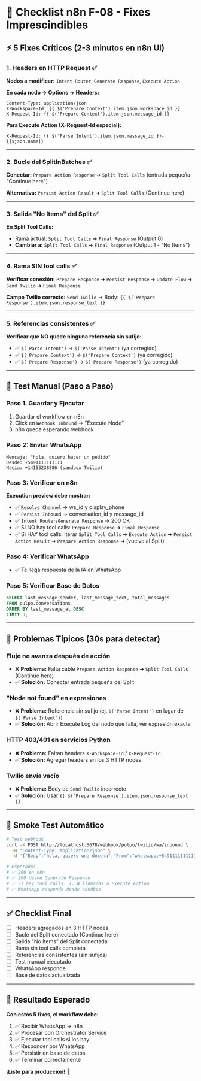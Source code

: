 # 🔧 Checklist n8n F-08 - Fixes Imprescindibles

## ⚡ **5 Fixes Críticos (2-3 minutos en n8n UI)**

### **1. Headers en HTTP Request** ✅
**Nodos a modificar:** `Intent Router`, `Generate Response`, `Execute Action`

**En cada nodo → Options → Headers:**
```
Content-Type: application/json
X-Workspace-Id: {{ $('Prepare Context').item.json.workspace_id }}
X-Request-Id: {{ $('Prepare Context').item.json.message_id }}
```

**Para Execute Action (X-Request-Id especial):**
```
X-Request-Id: {{ $('Parse Intent').item.json.message_id }}-{{$json.name}}
```

---

### **2. Bucle del SplitInBatches** ✅
**Conectar:** `Prepare Action Response` ➜ `Split Tool Calls` (entrada pequeña "Continue here")

**Alternativa:** `Persist Action Result` ➜ `Split Tool Calls` (Continue here)

---

### **3. Salida "No Items" del Split** ✅
**En Split Tool Calls:**
- Rama actual: `Split Tool Calls` ➜ `Final Response` (Output 0)
- **Cambiar a:** `Split Tool Calls` ➜ `Final Response` (Output 1 - "No Items")

---

### **4. Rama SIN tool calls** ✅
**Verificar conexión:**
`Prepare Response` ➜ `Persist Response` ➜ `Update Flow` ➜ `Send Twilio` ➜ `Final Response`

**Campo Twilio correcto:**
`Send Twilio` → Body: `{{ $('Prepare Response').item.json.response_text }}`

---

### **5. Referencias consistentes** ✅
**Verificar que NO quede ninguna referencia sin sufijo:**

- ✅ `$('Parse Intent')` → `$('Parse Intent')` (ya corregido)
- ✅ `$('Prepare Context')` → `$('Prepare Context')` (ya corregido)  
- ✅ `$('Prepare Response')` → `$('Prepare Response')` (ya corregido)

---

## 🧪 **Test Manual (Paso a Paso)**

### **Paso 1: Guardar y Ejecutar**
1. Guardar el workflow en n8n
2. Click en `Webhook Inbound` → "Execute Node"
3. n8n queda esperando webhook

### **Paso 2: Enviar WhatsApp**
```
Mensaje: "hola, quiero hacer un pedido"
Desde: +5491111111111
Hacia: +14155238886 (sandbox Twilio)
```

### **Paso 3: Verificar en n8n**
**Execution preview debe mostrar:**
- ✅ `Resolve Channel` → ws_id y display_phone
- ✅ `Persist Inbound` → conversation_id y message_id  
- ✅ `Intent Router`/`Generate Response` → 200 OK
- ✅ Si NO hay tool calls: `Prepare Response` ➜ `Final Response`
- ✅ Si HAY tool calls: iterar `Split Tool Calls` ➜ `Execute Action` ➜ `Persist Action Result` ➜ `Prepare Action Response` ➜ (vuelve al Split)

### **Paso 4: Verificar WhatsApp**
- ✅ Te llega respuesta de la IA en WhatsApp

### **Paso 5: Verificar Base de Datos**
```sql
SELECT last_message_sender, last_message_text, total_messages
FROM pulpo.conversations
ORDER BY last_message_at DESC
LIMIT 3;
```

---

## 🚨 **Problemas Típicos (30s para detectar)**

### **Flujo no avanza después de acción**
- ❌ **Problema:** Falta cable `Prepare Action Response` ➜ `Split Tool Calls` (Continue here)
- ✅ **Solución:** Conectar entrada pequeña del Split

### **"Node not found" en expresiones**
- ❌ **Problema:** Referencia sin sufijo (ej. `$('Parse Intent')` en lugar de `$('Parse Intent')`)
- ✅ **Solución:** Abrir Execute Log del nodo que falla, ver expresión exacta

### **HTTP 403/401 en servicios Python**
- ❌ **Problema:** Faltan headers `X-Workspace-Id` / `X-Request-Id`
- ✅ **Solución:** Agregar headers en los 3 HTTP nodes

### **Twilio envía vacío**
- ❌ **Problema:** Body de `Send Twilio` incorrecto
- ✅ **Solución:** Usar `{{ $('Prepare Response').item.json.response_text }}`

---

## 🧪 **Smoke Test Automático**

```bash
# Test webhook
curl -X POST http://localhost:5678/webhook/pulpo/twilio/wa/inbound \
  -H "Content-Type: application/json" \
  -d '{"Body":"hola, quiero una docena","From":"whatsapp:+5491111111111","To":"whatsapp:+14155238886","SmsSid":"SM_test_1"}'

# Esperado:
# ✅ 200 en n8n
# ✅ 200 desde Generate Response  
# ✅ Si hay tool calls: 1..N llamadas a Execute Action
# ✅ WhatsApp responde desde sandbox
```

---

## ✅ **Checklist Final**

- [ ] Headers agregados en 3 HTTP nodes
- [ ] Bucle del Split conectado (Continue here)
- [ ] Salida "No Items" del Split conectada
- [ ] Rama sin tool calls completa
- [ ] Referencias consistentes (sin sufijos)
- [ ] Test manual ejecutado
- [ ] WhatsApp responde
- [ ] Base de datos actualizada

---

## 🎯 **Resultado Esperado**

**Con estos 5 fixes, el workflow debe:**
1. ✅ Recibir WhatsApp → n8n
2. ✅ Procesar con Orchestrator Service
3. ✅ Ejecutar tool calls si los hay
4. ✅ Responder por WhatsApp
5. ✅ Persistir en base de datos
6. ✅ Terminar correctamente

**¡Listo para producción!** 🚀
